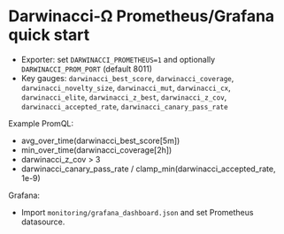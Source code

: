 # Darwinacci-Ω Prometheus/Grafana quick start

- Exporter: set `DARWINACCI_PROMETHEUS=1` and optionally `DARWINACCI_PROM_PORT` (default 8011)
- Key gauges: `darwinacci_best_score`, `darwinacci_coverage`, `darwinacci_novelty_size`, `darwinacci_mut`, `darwinacci_cx`, `darwinacci_elite`, `darwinacci_z_best`, `darwinacci_z_cov`, `darwinacci_accepted_rate`, `darwinacci_canary_pass_rate`

Example PromQL:
- avg_over_time(darwinacci_best_score[5m])
- min_over_time(darwinacci_coverage[2h])
- darwinacci_z_cov > 3
- darwinacci_canary_pass_rate / clamp_min(darwinacci_accepted_rate, 1e-9)

Grafana:
- Import `monitoring/grafana_dashboard.json` and set Prometheus datasource.
